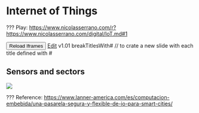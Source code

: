 # Internet of Things
???
Play: https://www.nicolasserrano.com/r?https://www.nicolasserrano.com/digital/IoT.md#1

<button onclick="reloadIframes()">Reload Iframes</button>
[Edit](https://github.com/nicolasserrano/digital/edit/master/IoT.md)
v1.01
breakTitlesWith#  // to crate a new slide with each title defined with #

## Sensors and sectors
![](https://www.lanner-america.com/wp-content/uploads/2016/10/smart-city-infograph-v7-1.png)

???
Reference: https://www.lanner-america.com/es/computacion-embebida/una-pasarela-segura-y-flexible-de-io-para-smart-cities/

## 
